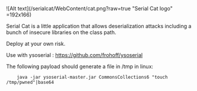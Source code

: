 ![Alt text](/serialcat/WebContent/cat.png?raw=true "Serial Cat logo" =192x166)

Serial Cat is a little application that allows deserialization attacks including a bunch of insecure libraries on the class path.

Deploy at your own risk.

Use with ysoserial : https://github.com/frohoff/ysoserial

The following payload should generate a file in /tmp in linux:

        java -jar ysoserial-master.jar CommonsCollections6 "touch /tmp/pwned"|base64